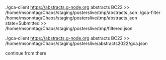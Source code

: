 ./gca-client https://abstracts.g-node.org abstracts BC22 >> /home/msonntag/Chaos/staging/posterslive/tmp/abstracts.json
./gca-filter /home/msonntag/Chaos/staging/posterslive/tmp/abstracts.json state=Submitted >> /home/msonntag/Chaos/staging/posterslive/tmp/filtered.json

./gca-client https://abstracts.g-node.org abstracts BC22 >> /home/msonntag/Chaos/staging/posterslive/abstracts2022/gca.json


continue from there
